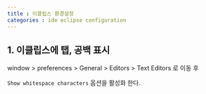 ```yaml
---
title : 이클립스 환경설정
categories : ide eclipse configuration
---
```


## 1. 이클립스에 탭, 공백 표시 
window > preferences > General > Editors > Text Editors 로 이동 후 

`Show whitespace characters` 옵션을 활성화 한다.